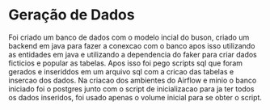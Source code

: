 # Geração de Dados

Foi criado um banco de dados com o modelo incial do buson, criado um backend em java para fazer a conexcao com o banco apos isso utilizando as entidades em java e utilizando a dependencia do faker para criar dados ficticios e popular as tabelas.
Apos isso foi pego scripts sql que foram gerados e inseriddos em um arquivo sql com a cricao das tabelas e insercao dos dados. 
Na criacao dos ambientes do Airflow e minio o banco iniciado foi o postgres junto com o script de inicializacao para ja ter todos os dados inseridos, foi usado apenas o volume inicial para se obter o script.